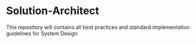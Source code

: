 # Solution-Architect
This repository will contains all best practices and standard implementation guidelines for System Design 
